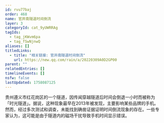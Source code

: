 ```yaml
---
id: rvu77baj
order: 468
name: 官井南隧道时间倒流
layer: 3
categoryId: cat_9yUWRRAg
tagIds:
  - tag_jKWvm6pa
  - tag_fSwNjnwQ
aliases: []
titledLinks:
  - title: "相关链接: 官井南隧道时间倒流"
    url: https://new.qq.com/rain/a/20220309A0D2GP00
parent: ""
relatedEntries: []
timelineEvents: []
nsfw: false
lastUpdated: 1758087125
---
```


贵州遵义市红花岗区的一个隧道，因传闻穿越隧道后时间会倒退一小时而被称为「时光隧道」。据说，这种现象最早在2013年被发现，主要影响某些品牌的手机。 然而，经过多次测试和调查，未能找到确凿证据证明时间倒流现象的存在。一些专家认为，这可能是由于隧道内的磁场干扰导致手机时间显示错误。
